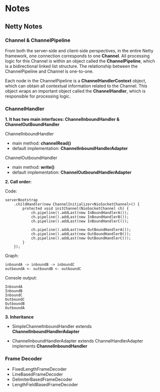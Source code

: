 # Notes

## Netty Notes
### Channel & ChannelPipeline
From both the server-side and client-side perspectives, in the entire Netty framework, one connection corresponds to one <b>Channel</b>. All processing logic for this Channel is within an object called the <b>ChannelPipeline</b>, which is a bidirectional linked list structure. The relationship between the ChannelPipeline and Channel is one-to-one.

Each node in the ChannelPipeline is a <b>ChannelHandlerContext</b> object, which can obtain all contextual information related to the Channel. This object wraps an important object called the <b>ChannelHandler</b>, which is responsible for processing logic.

### ChannelHandler
<b>1\. It has two main interfaces: ChannelInboundHandler & ChannelOutBoundHandler</b>

ChannelInboundHandler
- main method: <b>channelRead()</b>  
- default implementation: <b>ChannelInboundHandlerAdapter</b>

ChannelOutboundHandler
- main method: <b>write()</b>
- default implementation: <b>ChannelOutboundHandlerAdapter</b>

<b>2\. Call order:</b>

Code:
```
serverBootstrap
    .childHandler(new ChannelInitializer<NioSocketChannel>() {
        protected void initChannel(NioSocketChannel ch) {
            ch.pipeline().addLast(new InBoundHandlerA());
            ch.pipeline().addLast(new InBoundHandlerB());
            ch.pipeline().addLast(new InBoundHandlerC());
            
            ch.pipeline().addLast(new OutBoundHandlerA());
            ch.pipeline().addLast(new OutBoundHandlerB());
            ch.pipeline().addLast(new OutBoundHandlerC());
        }
    });
```

Graph:
```
inboundA -> inboundB -> inboundC  
outboundA <- outboundB <- outboundC
```

Console output:
```
InboundA
InboundB
InboundC
OutboundC
OutboundB
OutboundA
```

<b>3\. Inheritance</b>

- SimpleChannelInboundHandler<T> extends <b>ChannelInboundHandlerAdapter</b> 

- ChannelInboundHandlerAdapter extends ChannelHandlerAdapter implements <b>ChannelInboundHandler</b>

### Frame Decoder
- FixedLengthFrameDecoder
- LineBasedFrameDecoder
- DelimiterBasedFrameDecoder
- LengthFieldBasedFrameDecoder

